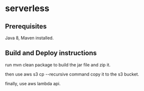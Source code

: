 # serverless

## Prerequisites

Java 8, Maven installed.

## Build and Deploy instructions

run mvn clean package to build the jar file and zip it.

then use aws s3 cp --recursive command copy it to the s3 bucket.

finally, use aws lambda api.